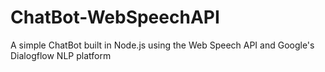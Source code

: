 # ChatBot-WebSpeechAPI
A simple ChatBot built in Node.js using the Web Speech API and Google's Dialogflow NLP platform
